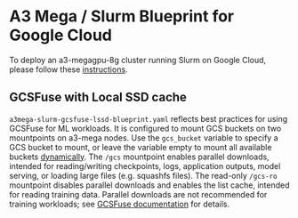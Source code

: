 # A3 Mega / Slurm Blueprint for Google Cloud

To deploy an a3-megagpu-8g cluster running Slurm on Google Cloud, please follow
these [instructions].

[instructions]: https://cloud.google.com/cluster-toolkit/docs/deploy/deploy-a3-mega-cluster

## GCSFuse with Local SSD cache

`a3mega-slurm-gcsfuse-lssd-blueprint.yaml` reflects best practices for using GCSFuse for ML workloads. It is configured to mount GCS buckets on two mountpoints on a3-mega nodes. Use the `gcs_bucket` variable to specify a GCS bucket to mount, or leave the variable empty to mount all available buckets [dynamically](https://cloud.google.com/storage/docs/cloud-storage-fuse/mount-bucket#dynamic-mount).
The `/gcs` mountpoint enables parallel downloads, intended for reading/writing checkpoints, logs, application outputs, model serving, or loading large files (e.g. squashfs files). The read-only `/gcs-ro` mountpoint disables parallel downloads and enables the list cache, intended for reading training data. Parallel downloads are not recommended for training workloads; see [GCSFuse documentation](https://cloud.google.com/storage/docs/cloud-storage-fuse/file-caching#parallel-downloads) for details.
